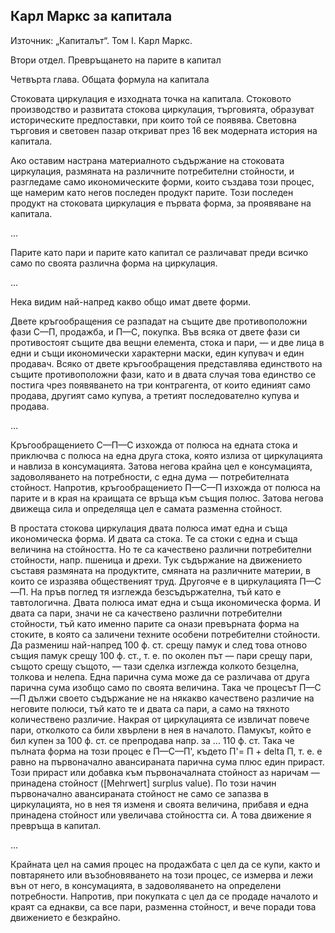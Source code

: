 ## Карл Маркс за капитала

Източник: „Капиталът“. Том I. Карл Маркс.

Втори отдел. Превръщането на парите в капитал

Четвърта глава. Общата формула на капитала

Стоковата циркулация е изходната точка на капитала. Стоковото
производство и развитата стокова циркулация, търговията,
образуват историческите предпоставки, при които той се появява.
Световна търговия и световен пазар откриват през 16 век
модерната история на капитала.

Ако оставим настрана материалното съдържание на стоковата
циркулация, размяната на различните потребителни стойности, и
разгледаме само икономическите форми, които създава този
процес, ще намерим като негов последен продукт парите. Този
последен продукт на стоковата циркулация е първата форма, за
проявяване на капитала.

...

Парите като пари и парите като капитал се различават преди
всичко само по своята различна форма на циркулация.

...

Нека видим най-напред какво общо имат двете форми.

Двете кръгообращения се разпадат на същите две противоположни
фази С—П, продажба, и П—С, покупка. Във всяка от двете фази си
противостоят същите два вещни елемента, стока и пари, — и две
лица в едни и същи икономически характерни маски, един купувач и
един продавач. Всяко от двете кръгообращения представлява
единството на същите противоположни фази, като и в двата случая
това единство се постига чрез появяването на три контрагента, от
които единият само продава, другият само купува, а третият
последователно купува и продава.

...

Кръгообращението С—П—С изхожда от полюса на едната стока и
приключва с полюса на една друга стока, която излиза от
циркулацията и навлиза в консумацията. Затова негова крайна цел
е консумацията, задоволяването на потребности, с една дума —
потребителната стойност. Напротив, кръгообращението П—С—П
изхожда от полюса на парите и в края на краищата се връща към
същия полюс. Затова негова движеща сила и определяща цел е
самата разменна стойност.


В простата стокова циркулация двата полюса имат една и съща
икономическа форма. И двата са стока. Те са стоки с една и съща
величина на стойността. Но те са качествено различни
потребителни стойности, напр. пшеница и дрехи. Тук съдържание на
движението съставя размяната на продуктите, смяната на
различните материи, в които се изразява общественият труд.
Другояче е в циркулацията П—С—П. На пръв поглед тя изглежда
безсъдържателна, тъй като е тавтологична. Двата полюса имат една
и съща икономическа форма. И двата са пари, значи не са
качествено различни потребителни стойности, тъй като именно
парите са онази превърната форма на стоките, в която са
заличени техните особени потребителни стойности. Да размениш
най-напред 100 ф. ст. срещу памук и след това отново същия памук
срещу 100 ф. ст., т. е. по околен път — пари срещу пари, същото
срещу същото, — тази сделка изглежда колкото безцелна, толкова и
нелепа. Една парична сума може да се различава от друга
парична сума изобщо само по своята величина. Така че процесът
П—С—П дължи своето съдържание не на някакво качествено различие
на неговите полюси, тъй като те и двата са пари, а само на
тяхното количествено различие. Накрая от циркулацията се
извличат повече пари, отколкото са били хвърлени в нея в
началото. Памукът, който е бил купен за 100 ф. ст. се
препродава напр. за ...  110 ф. ст. Така че
пълната форма на този процес е П—С—П', където П'= П + delta П, 
т. е. е
равно на първоначално авансираната парична сума плюс един
прираст. Този прираст или добавка към първоначалната стойност
аз наричам — принадена стойност ([Mehrwert] surplus value). По
този начин първоначално авансираната стойност не само се запазва
в циркулацията, но в нея тя изменя и своята величина, прибавя и
една принадена стойност или увеличава стойността си. А това
движение я превръща в капитал.

...

Крайната цел на самия процес на продажбата с цел да се купи, 
както и повтарянето или възобновяването на този процес, се
измерва и лежи вън от него, в консумацията, в задоволяването на
определени потребности. Напротив, при покупката с цел да се
продаде началото и краят са еднакви, са все пари, разменна
стойност, и вече поради това движението е безкрайно. 

